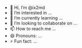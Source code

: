 - 👋 Hi, I’m @ix2md
- 👀 I’m interested in ...
- 🌱 I’m currently learning ...
- 💞️ I’m looking to collaborate on ...
- 📫 How to reach me ...
- 😄 Pronouns: ...
- ⚡ Fun fact: ...

<!---
ix2md/ix2md is a ✨ special ✨ repository because its `README.md` (this file) appears on your GitHub profile.
You can click the Preview link to take a look at your changes.
--->

